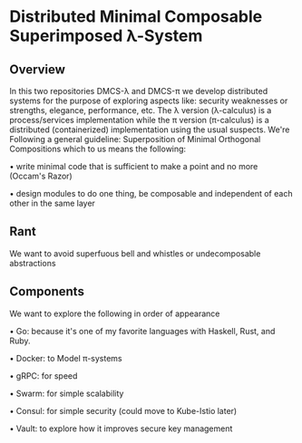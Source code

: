 # Distributed Minimal Composable Superimposed λ-System 

## Overview
In this two repositories DMCS-λ and DMCS-π we develop distributed systems for the purpose of exploring aspects like: security weaknesses or strengths, elegance, performance, etc.
The λ version (λ-calculus) is a process/services implementation while the π version (π-calculus) is a distributed (containerized) implementation using the usual suspects.
We're Following a general guideline: Superposition of Minimal Orthogonal Compositions which to us means the following:

• write minimal code that is sufficient to make a point and no more (Occam's Razor)

• design modules to do one thing, be composable and independent of each other in the same layer

## Rant
We want to avoid superfuous bell and whistles or undecomposable abstractions


## Components
We want to explore the following in order of appearance

• Go:     because it's one of my favorite languages with Haskell, Rust, and Ruby.

• Docker: to Model π-systems

• gRPC:   for speed

• Swarm:  for simple scalability

• Consul: for simple security (could move to Kube-Istio later)

• Vault:  to explore how it improves secure key management

